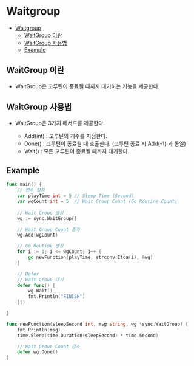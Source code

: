 # Waitgroup

- [Waitgroup](#waitgroup)
  - [WaitGroup 이란](#waitgroup-이란)
  - [WaitGroup 사용법](#waitgroup-사용법)
  - [Example](#example)

## WaitGroup 이란

- WaitGroup은 고루틴이 종료될 때까지 대기하는 기능을 제공한다.

## WaitGroup 사용법

- WaitGroup은 3가지 메서드를 제공한다.

  - Add(int) : 고루틴의 개수를 지정한다.
  - Done() : 고루틴이 종료될 때 호출한다.  (고루틴 종료 시 Add(-1) 과 동일)
  - Wait() : 모든 고루틴이 종료될 때까지 대기한다.

## Example

```go
func main() {
    // 변수 설정
    var playTime int = 5 // Sleep Time (Second)
    var wgCount int = 5  // Wait Group Count (Go Routine Count)
    
    // Wait Group 생성
    wg := sync.WaitGroup{}

    // Wait Group Count 증가
    wg.Add(wgCount) 

    // Go Routine 생성
    for i := 1; i <= wgCount; i++ {
        go newFunction(playTime, strconv.Itoa(i), &wg)
    }

    // Defer
    // Wait Group 대기
    defer func() {
        wg.Wait()
        fmt.Println("FINISH")
    }()

}

func newFunction(sleepSecond int, msg string, wg *sync.WaitGroup) {
    fmt.Println(msg)
    time.Sleep(time.Duration(sleepSecond) * time.Second)

    // Wait Group Count 감소
    defer wg.Done()
}
```
